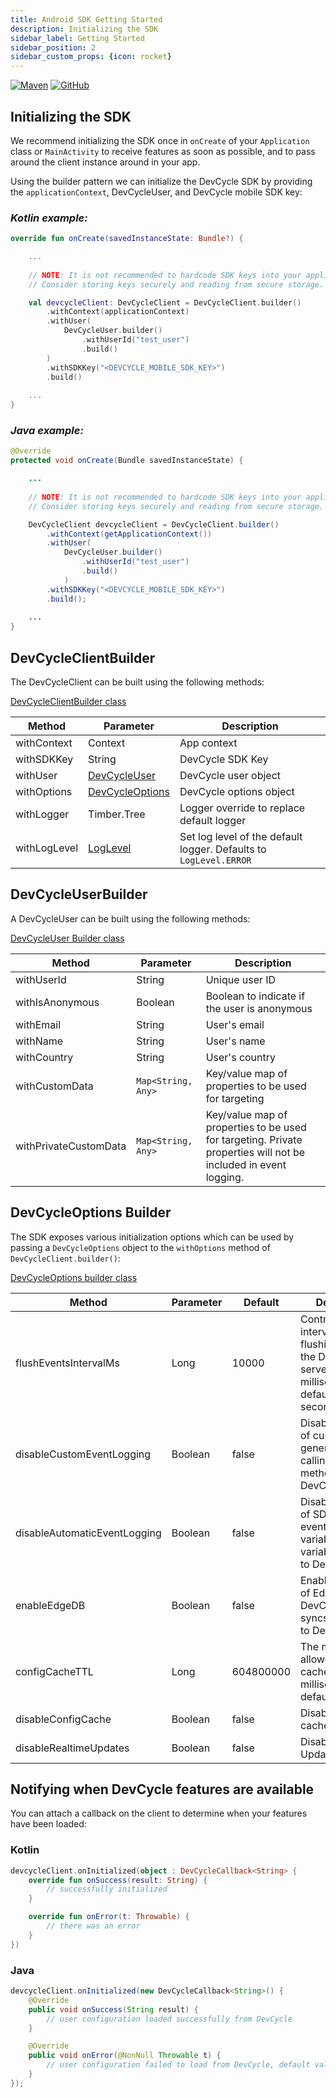 ```yaml
---
title: Android SDK Getting Started
description: Initializing the SDK
sidebar_label: Getting Started
sidebar_position: 2
sidebar_custom_props: {icon: rocket}
---
```


[![Maven](https://badgen.net/maven/v/maven-central/com.devcycle/android-client-sdk)](https://search.maven.org/artifact/com.devcycle/android-client-sdk)
[![GitHub](https://img.shields.io/github/stars/devcyclehq/android-client-sdk.svg?style=social&label=Star&maxAge=2592000)](https://github.com/DevCycleHQ/android-client-sdk)


## Initializing the SDK

We recommend initializing the SDK once in `onCreate` of your `Application` class or `MainActivity` to receive features as soon as possible, and to pass around the client instance around in your app.

Using the builder pattern we can initialize the DevCycle SDK by providing the `applicationContext`, 
DevCycleUser, and DevCycle mobile SDK key:

### *Kotlin example:*

```kotlin
override fun onCreate(savedInstanceState: Bundle?) {

    ...
    
    // NOTE: It is not recommended to hardcode SDK keys into your application.
    // Consider storing keys securely and reading from secure storage.

    val devcycleClient: DevCycleClient = DevCycleClient.builder()
        .withContext(applicationContext)
        .withUser(
            DevCycleUser.builder()
                .withUserId("test_user")
                .build()
        )
        .withSDKKey("<DEVCYCLE_MOBILE_SDK_KEY>")
        .build()
    
    ...
}
```

### *Java example:*

```java
@Override
protected void onCreate(Bundle savedInstanceState) {

    ...
    
    // NOTE: It is not recommended to hardcode SDK keys into your application.
    // Consider storing keys securely and reading from secure storage.

    DevCycleClient devcycleClient = DevCycleClient.builder()
        .withContext(getApplicationContext())
        .withUser(
            DevCycleUser.builder()
                .withUserId("test_user")
                .build()
            )
        .withSDKKey("<DEVCYCLE_MOBILE_SDK_KEY>")
        .build();
    
    ...
}
```

## DevCycleClientBuilder

The DevCycleClient can be built using the following methods:

[DevCycleClientBuilder class](https://github.com/DevCycleHQ/android-client-sdk/blob/main/android-client-sdk/src/main/java/com/devcycle/sdk/android/api/DevCycleClient.kt#L545)

| Method       | Parameter | Description                                                      |
|--------------|-----------|------------------------------------------------------------------|
| withContext  | Context | App context                                                      |
| withSDKKey   | String | DevCycle SDK Key                                                 |
| withUser     | [DevCycleUser](https://github.com/DevCycleHQ/android-client-sdk/blob/main/android-client-sdk/src/main/java/com/devcycle/sdk/android/model/DevCycleUser.kt#L6) | DevCycle user object                                             |
| withOptions  | [DevCycleOptions](https://github.com/DevCycleHQ/android-client-sdk/blob/main/android-client-sdk/src/main/java/com/devcycle/sdk/android/api/DevCycleOptions.kt#L3) | DevCycle options object                                          |
| withLogger   | Timber.Tree | Logger override to replace default logger                        |
| withLogLevel | [LogLevel](https://github.com/DevCycleHQ/android-client-sdk/blob/main/android-client-sdk/src/main/java/com/devcycle/sdk/android/util/LogLevel.kt#L5) | Set log level of the default logger. Defaults to `LogLevel.ERROR` |

## DevCycleUserBuilder
A DevCycleUser can be built using the following methods:

[DevCycleUser Builder class](https://github.com/DevCycleHQ/android-client-sdk/blob/main/android-client-sdk/src/main/java/com/devcycle/sdk/android/model/DevCycleUser.kt#L15)

| Method | Parameter | Description |
|--------|-----------|-------------|
| withUserId | String | Unique user ID |
| withIsAnonymous | Boolean | Boolean to indicate if the user is anonymous |
| withEmail | String | User's email |
| withName | String | User's name |
| withCountry | String | User's country |
| withCustomData | `Map<String, Any>` | Key/value map of properties to be used for targeting |
| withPrivateCustomData | `Map<String, Any>` | Key/value map of properties to be used for targeting. Private properties will not be included in event logging. |

## DevCycleOptions Builder
The SDK exposes various initialization options which can be used by passing a `DevCycleOptions` object to the `withOptions` method of `DevCycleClient.builder()`:

[DevCycleOptions builder class](https://github.com/DevCycleHQ/android-client-sdk/blob/main/android-client-sdk/src/main/java/com/devcycle/sdk/android/api/DevCycleOptions.kt#L11)

| Method | Parameter | Default | Description |
|--------|-----------|---------|-------------|
| flushEventsIntervalMs | Long | 10000 | Controls the interval between flushing events to the DevCycle servers in milliseconds, defaults to 10 seconds. |
| disableCustomEventLogging | Boolean | false | Disables logging of custom events generated by calling `.track()` method to DevCycle. |  
| disableAutomaticEventLogging | Boolean | false | Disables logging of SDK generated events (e.g. variableEvaluated, variableDefaulted) to DevCycle. |  
| enableEdgeDB | Boolean | false | Enables the usage of EdgeDB for DevCycle that syncs User Data to DevCycle. |
| configCacheTTL | Long | 604800000 | The maximum allowed age of a cached config in milliseconds, defaults to 7 days |
| disableConfigCache | Boolean | false | Disable the use of cached configs |
| disableRealtimeUpdates | Boolean | false | Disable Realtime Updates |

## Notifying when DevCycle features are available

You can attach a callback on the client to determine when your features have been loaded:

### Kotlin

```kotlin
devcycleClient.onInitialized(object : DevCycleCallback<String> {
    override fun onSuccess(result: String) {
        // successfully initialized
    }

    override fun onError(t: Throwable) {
        // there was an error 
    }
})
```

### Java

```java
devcycleClient.onInitialized(new DevCycleCallback<String>() {
    @Override
    public void onSuccess(String result) {
        // user configuration loaded successfully from DevCycle
    }

    @Override
    public void onError(@NonNull Throwable t) {
        // user configuration failed to load from DevCycle, default values will be used for Variables.
    }
});
```
